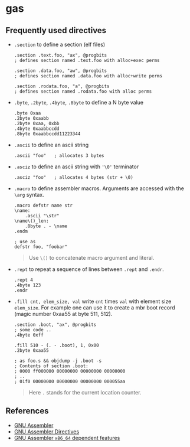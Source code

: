 # gas

## Frequently used directives
- `.section` to define a section (elf files)
  ```x86asm
  .section .text.foo, "ax", @progbits
  ; defines section named .text.foo with alloc+exec perms

  .section .data.foo, "aw", @progbits
  ; defines section named .data.foo with alloc+write perms

  .section .rodata.foo, "a", @progbits
  ; defines section named .rodata.foo with alloc perms
  ```
- `.byte`, `.2byte`, `.4byte`, `.8byte` to define a N byte value
  ```x86asm
  .byte 0xaa
  .2byte 0xaabb
  .2byte 0xaa, 0xbb
  .4byte 0xaabbccdd
  .8byte 0xaabbccdd11223344
  ```
- `.ascii` to define an ascii string
  ```x86asm
  .ascii "foo"   ; allocates 3 bytes
  ```
- `.asciz` to define an ascii string with `'\0'` terminator
  ```x86asm
  .asciz "foo"   ; allocates 4 bytes (str + \0)
  ```
- `.macro` to define assembler macros. Arguments are accessed with the
  `\arg` syntax.
  ```x86asm
  .macro defstr name str
  \name:
      .ascii "\str"
  \name\()_len:
      .8byte . - \name
  .endm

  ; use as
  defstr foo, "foobar"
  ```
  > Use `\()` to concatenate macro argument and literal.
- `.rept` to repeat a sequence of lines between `.rept` and `.endr`.
  ```x86asm
  .rept 4
  .4byte 123
  .endr
  ```
- `.fill cnt, elem_size, val` write `cnt` times `val` with element size `elem_size`. For example one can use it to create a mbr boot record (magic number 0xaa55 at byte 511, 512).
  ```x86asm
  .section .boot, "ax", @progbits
  ; some code ..
  .4byte 0xff

  .fill 510 - (. - .boot), 1, 0x00
  .2byte 0xaa55

  ; as foo.s && objdump -j .boot -s
  ; Contents of section .boot:
  ; 0000 ff000000 00000000 00000000 00000000
  ; ..
  ; 01f0 00000000 00000000 00000000 000055aa
  ```
  > Here `.` stands for the current location counter.

## References
- [GNU Assembler][gas_doc]
- [GNU Assembler Directives][gas_directives]
- [GNU Assembler `x86_64` dependent features][gas_x86_64]

[gas_doc]: https://sourceware.org/binutils/docs/as
[gas_directives]: https://sourceware.org/binutils/docs/as/Pseudo-Ops.html#Pseudo-Ops
[gas_x86_64]: https://sourceware.org/binutils/docs/as/i386_002dDependent.html
